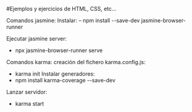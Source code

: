 #Ejemplos y ejercicios de HTML, CSS, etc...

Comandos jasmine:
Instalar:
 – npm install --save-dev jasmine-browser-runner

Ejecutar jasmine server:
 - npx jasmine-browser-runner serve

Comandos karma:
creación del fichero karma.config.js:
 - karma init 
Instalar generadores:
 -  npm install karma-coverage --save-dev

Lanzar servidor:
 - karma start


